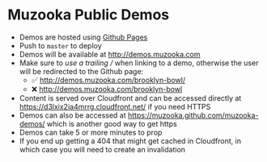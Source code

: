 # Muzooka Public Demos

- Demos are hosted using [Github Pages](https://pages.github.com/)
- Push to `master` to deploy
- Demos will be available at http://demos.muzooka.com 
- Make sure to *use a trailing /* when linking to a demo, otherwise the user will be redirected to the Github page:
  - :white_check_mark: http://demos.muzooka.com/brooklyn-bowl/
  - :x: http://demos.muzooka.com/brooklyn-bowl
- Content is served over Cloudfront and can be accessed directly at https://d3lxix2ia4mrrg.cloudfront.net/ if you need HTTPS
- Demos can also be accessed at https://muzooka.github.com/muzooka-demos/ which is another good way to get https
- Demos can take 5 or more minutes to prop
- If you end up getting a 404 that might get cached in Cloudfront, in which case you will need to create an invalidation
